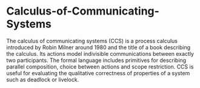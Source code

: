 # Calculus-of-Communicating-Systems
The calculus of communicating systems (CCS) is a process calculus introduced by Robin Milner around 1980 and the title of a book describing the calculus. Its actions model indivisible communications between exactly two participants. The formal language includes primitives for describing parallel composition, choice between actions and scope restriction. CCS is useful for evaluating the qualitative correctness of properties of a system such as deadlock or livelock.
